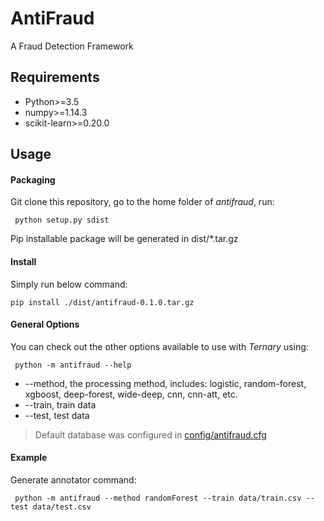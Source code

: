 # AntiFraud
A Fraud Detection Framework


## Requirements

-  Python>=3.5
-  numpy>=1.14.3
-  scikit-learn>=0.20.0

## Usage

#### Packaging
Git clone this repository, go to the home folder of *antifraud*, run: 

     python setup.py sdist

Pip installable package will be generated in dist/*.tar.gz
#### Install

Simply run below command:

    pip install ./dist/antifraud-0.1.0.tar.gz


#### General Options

You can check out the other options available to use with *Ternary* using:

     python -m antifraud --help

- --method, the processing method, includes: logistic, random-forest, xgboost, deep-forest, wide-deep, cnn,
                                 cnn-att, etc.
- --train, train data
- --test, test data


>Default database was configured in [config/antifraud.cfg](antifraud/config/antifraud.cfg)

#### Example
Generate annotator command:

     python -m antifraud --method randomForest --train data/train.csv --test data/test.csv


